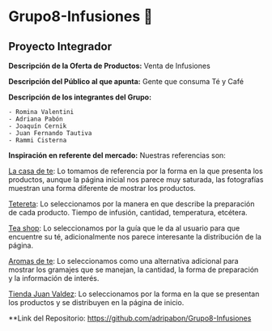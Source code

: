 # Grupo8-Infusiones :mate:
## Proyecto Integrador

**Descripción de la Oferta de Productos:** Venta de Infusiones

**Descripción del Público al que apunta:** Gente que consuma Té y Café

**Descripción de los integrantes del Grupo:**
```
- Romina Valentini
- Adriana Pabón
- Joaquín Cernik
- Juan Fernando Tautiva
- Rammi Cisterna
```

**Inspiración en referente del mercado:** Nuestras referencias son:

[La casa de te](https://www.lacasadete.es/): Lo tomamos de referencia por la forma en la que presenta los productos, aunque la página inicial nos parece muy saturada, las fotografías muestran una forma diferente de mostrar los productos.

[Tetereta](https://tetereta.com/comprar-infusiones/sin-teina-cafeina/cereza-banana/): Lo seleccionamos por la manera en que describe la preparación de cada producto. Tiempo de infusión, cantidad, temperatura, etcétera.

[Tea shop](https://www.teashop.com/): Lo seleccionamos por la guía que le da al usuario para que encuentre su té, adicionalmente nos parece interesante la distribución de la página.

[Aromas de te](https://www.aromasdete.com/infusiones-frutales/happy-fruit): Lo seleccionamos como una alternativa adicional para mostrar los gramajes que se manejan, la cantidad, la forma de preparación y la información de interés.

[Tienda Juan Valdez](https://www.tiendajuanvaldez.com/ ): Lo seleccionamos por la forma en la que se presentan los productos y se distribuyen en la página de inicio.


**Link del Repositorio: https://github.com/adripabon/Grupo8-Infusiones
